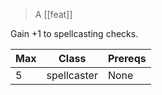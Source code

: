 > A [[feat]]

Gain +1 to spellcasting checks.

| Max | Class       | Prereqs |
| --- | ----------- | ------- |
| 5   | spellcaster | None    |
